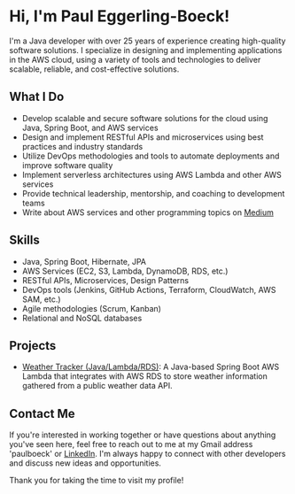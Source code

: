 # Hi, I'm Paul Eggerling-Boeck!

I'm a Java developer with over 25 years of experience creating high-quality software solutions. I specialize in designing and implementing applications in the AWS cloud, using a variety of tools and technologies to deliver scalable, reliable, and cost-effective solutions.

## What I Do

- Develop scalable and secure software solutions for the cloud using Java, Spring Boot, and AWS services
- Design and implement RESTful APIs and microservices using best practices and industry standards
- Utilize DevOps methodologies and tools to automate deployments and improve software quality
- Implement serverless architectures using AWS Lambda and other AWS services
- Provide technical leadership, mentorship, and coaching to development teams
- Write about AWS services and other programming topics on [Medium](https://medium.com/@paulboeck)

## Skills

- Java, Spring Boot, Hibernate, JPA
- AWS Services (EC2, S3, Lambda, DynamoDB, RDS, etc.)
- RESTful APIs, Microservices, Design Patterns
- DevOps tools (Jenkins, GitHub Actions, Terraform, CloudWatch, AWS SAM, etc.)
- Agile methodologies (Scrum, Kanban)
- Relational and NoSQL databases

## Projects

- [Weather Tracker (Java/Lambda/RDS)](https://github.com/paulboeck/weather-tracker-java-lambda-rds): A Java-based Spring Boot AWS Lambda that integrates with AWS RDS to store weather information gathered from a public weather data API.

## Contact Me

If you're interested in working together or have questions about anything you've seen here, feel free to reach out to me at my Gmail address 'paulboeck' or [LinkedIn](https://www.linkedin.com/in/paul-eggerling-boeck-7a13302/). I'm always happy to connect with other developers and discuss new ideas and opportunities.

Thank you for taking the time to visit my profile!
